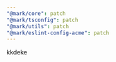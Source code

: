 ```yaml
---
"@mark/core": patch
"@mark/tsconfig": patch
"@mark/utils": patch
"@mark/eslint-config-acme": patch
---
```


kkdeke
